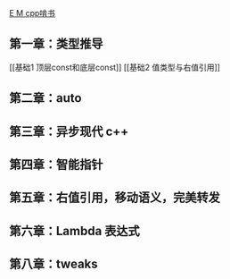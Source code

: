[E M cpp啃书](https://space.bilibili.com/218427631/channel/seriesdetail?sid=3726019)
## 第一章：类型推导
[[基础1 顶层const和底层const]]
[[基础2 值类型与右值引用]]

## 第二章：auto
## 第三章：异步现代 c++
## 第四章：智能指针
## 第五章：右值引用，移动语义，完美转发
## 第六章：Lambda 表达式
## 第八章：tweaks





